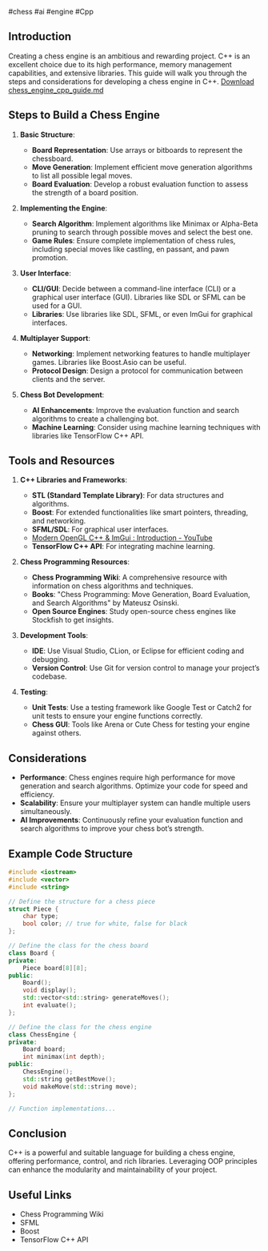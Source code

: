 #chess #ai #engine  #Cpp 
## Introduction
Creating a chess engine is an ambitious and rewarding project. C++ is an excellent choice due to its high performance, memory management capabilities, and extensive libraries. This guide will walk you through the steps and considerations for developing a chess engine in C++.
[Download chess_engine_cpp_guide.md](sandbox:/mnt/data/chess_engine_cpp_guide.md)
## Steps to Build a Chess Engine

1. **Basic Structure**:
   - **Board Representation**: Use arrays or bitboards to represent the chessboard.
   - **Move Generation**: Implement efficient move generation algorithms to list all possible legal moves.
   - **Board Evaluation**: Develop a robust evaluation function to assess the strength of a board position.

2. **Implementing the Engine**:
   - **Search Algorithm**: Implement algorithms like Minimax or Alpha-Beta pruning to search through possible moves and select the best one.
   - **Game Rules**: Ensure complete implementation of chess rules, including special moves like castling, en passant, and pawn promotion.

3. **User Interface**:
   - **CLI/GUI**: Decide between a command-line interface (CLI) or a graphical user interface (GUI). Libraries like SDL or SFML can be used for a GUI.
   - **Libraries**: Use libraries like SDL, SFML, or even ImGui for graphical interfaces.

4. **Multiplayer Support**:
   - **Networking**: Implement networking features to handle multiplayer games. Libraries like Boost.Asio can be useful.
   - **Protocol Design**: Design a protocol for communication between clients and the server.

5. **Chess Bot Development**:
   - **AI Enhancements**: Improve the evaluation function and search algorithms to create a challenging bot.
   - **Machine Learning**: Consider using machine learning techniques with libraries like TensorFlow C++ API.

## Tools and Resources

1. **C++ Libraries and Frameworks**:
   - **STL (Standard Template Library)**: For data structures and algorithms.
   - **Boost**: For extended functionalities like smart pointers, threading, and networking.
   - **SFML/SDL**: For graphical user interfaces.
   - [Modern OpenGL C++ & ImGui : Introduction - YouTube](https://www.youtube.com/watch?v=gfHRVPeGyF0)
   - **TensorFlow C++ API**: For integrating machine learning.

2. **Chess Programming Resources**:
   - **Chess Programming Wiki**: A comprehensive resource with information on chess algorithms and techniques.
   - **Books**: "Chess Programming: Move Generation, Board Evaluation, and Search Algorithms" by Mateusz Osinski.
   - **Open Source Engines**: Study open-source chess engines like Stockfish to get insights.

3. **Development Tools**:
   - **IDE**: Use Visual Studio, CLion, or Eclipse for efficient coding and debugging.
   - **Version Control**: Use Git for version control to manage your project’s codebase.

4. **Testing**:
   - **Unit Tests**: Use a testing framework like Google Test or Catch2 for unit tests to ensure your engine functions correctly.
   - **Chess GUI**: Tools like Arena or Cute Chess for testing your engine against others.

## Considerations

- **Performance**: Chess engines require high performance for move generation and search algorithms. Optimize your code for speed and efficiency.
- **Scalability**: Ensure your multiplayer system can handle multiple users simultaneously.
- **AI Improvements**: Continuously refine your evaluation function and search algorithms to improve your chess bot’s strength.

## Example Code Structure

```cpp
#include <iostream>
#include <vector>
#include <string>

// Define the structure for a chess piece
struct Piece {
    char type;
    bool color; // true for white, false for black
};

// Define the class for the chess board
class Board {
private:
    Piece board[8][8];
public:
    Board();
    void display();
    std::vector<std::string> generateMoves();
    int evaluate();
};

// Define the class for the chess engine
class ChessEngine {
private:
    Board board;
    int minimax(int depth);
public:
    ChessEngine();
    std::string getBestMove();
    void makeMove(std::string move);
};

// Function implementations...
```

## Conclusion

C++ is a powerful and suitable language for building a chess engine, offering performance, control, and rich libraries. Leveraging OOP principles can enhance the modularity and maintainability of your project.

## Useful Links
- Chess Programming Wiki
- SFML
- Boost
- TensorFlow C++ API